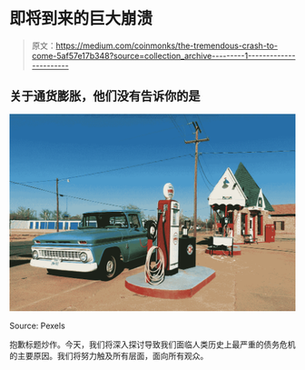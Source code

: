 # 即将到来的巨大崩溃

> 原文：<https://medium.com/coinmonks/the-tremendous-crash-to-come-5af57e17b348?source=collection_archive---------1----------------------->

## 关于通货膨胀，他们没有告诉你的是

![](img/8ffdfa915ca67a4056de764c9730184a.png)

Source: Pexels

抱歉标题炒作。今天，我们将深入探讨导致我们面临人类历史上最严重的债务危机的主要原因。我们将努力触及所有层面，面向所有观众。